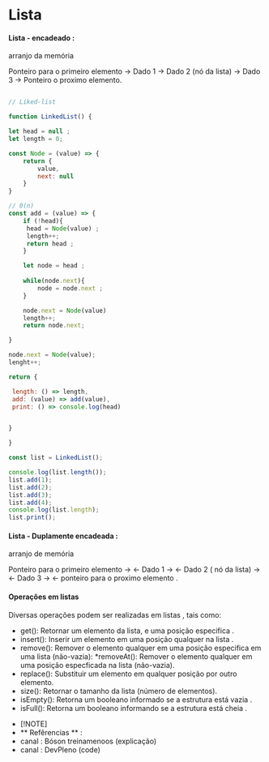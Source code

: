 # Lista 

#### Lista - encadeado :

arranjo da memória 

Ponteiro para o primeiro elemento -> Dado 1 -> Dado 2 (nó da lista) -> Dado 3 -> Ponteiro o proximo elemento.




```javascript 

// Liked-list 

function LinkedList() {

let head = null ;
let length = 0;

const Node = (value) => {
    return {
        value,
        next: null      
    }
}

// 0(n)
const add = (value) => {
    if (!head){
     head = Node(value) ;
     length++;
     return head ;
    }

    let node = head ;
    
    while(node.next){
        node = node.next ;
    }

    node.next = Node(value)
    length++;
    return node.next;

}

node.next = Node(value);
lenght++;

return {

 length: () => length,
 add: (value) => add(value),
 print: () => console.log(head)


}

}

const list = LinkedList();

console.log(list.length());
list.add(1);
list.add(2);
list.add(3);
list.add(4);
console.log(list.length);
list.print();

```

#### Lista - Duplamente encadeada :

arranjo de memória 

Ponteiro para o primeiro elemento -> <- Dado 1 -> <- Dado 2 ( nó da lista) -> <- Dado 3 -> <- ponteiro para o proximo elemento .

#### Operaçôes em listas 

Diversas operações podem ser realizadas em listas , tais como: 

* get(): Retornar um elemento da lista, e uma posição especifica .
* insert(): Inserir um elemento em uma posição qualquer na lista .
* remove(): Remover o elemento qualquer em uma posição especifica em uma lista (não-vazia):
*removeAt(): Remover o elemento qualquer em uma posiçâo especficada na lista (não-vazia).
* replace(): Substituir um elemento em qualquer posição por outro elemento.
* size(): Retornar o tamanho da lista (número de elementos).
* isEmpty(): Retorna um booleano informado se a estrutura está vazia .
* isFull(): Retorna um booleano informando se a estrutura está cheia .





- [!NOTE]
- ** Refêrencias ** :
- canal : Bóson treinamenoos (explicação)
- canal : DevPleno  (code)

